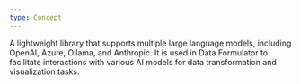 ```yaml
---
type: Concept
---
```


A lightweight library that supports multiple large language models, including OpenAI, Azure, Ollama, and Anthropic. It is used in Data Formulator to facilitate interactions with various AI models for data transformation and visualization tasks.